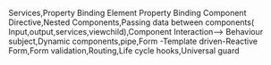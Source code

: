 Services,Property Binding  	Element Property Binding 	Component 	Directive,Nested Components,Passing data between components(
Input,output,services,viewchild),Component Interaction-->
Behaviour subject,Dynamic components,pipe,Form -Template driven-Reactive Form,Form validation,Routing,Life cycle hooks,Universal guard